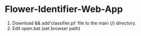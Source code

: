 # Flower-Identifier-Web-App

1. Download && add'classifier.pt' file to the main (/) directory.
2. Edit open.bat (set browser path)

